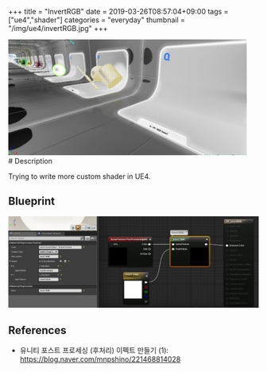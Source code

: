 +++
title = "InvertRGB"
date = 2019-03-26T08:57:04+09:00
tags = ["ue4","shader"]
categories = "everyday"
thumbnail = "/img/ue4/invertRGB.jpg"
+++

<div class="image">
<img src="/img/ue4/invertRGB.jpg" style="max-width: 480px;">
</div>

<div class="description">
# Description

Trying to write more custom shader in UE4.

## Blueprint
<img src="/img/ue4/BP_invertRGB.jpg">

## References
- 유니티 포스트 프로세싱 (후처리) 이펙트 만들기 (1): https://blog.naver.com/mnpshino/221468814028